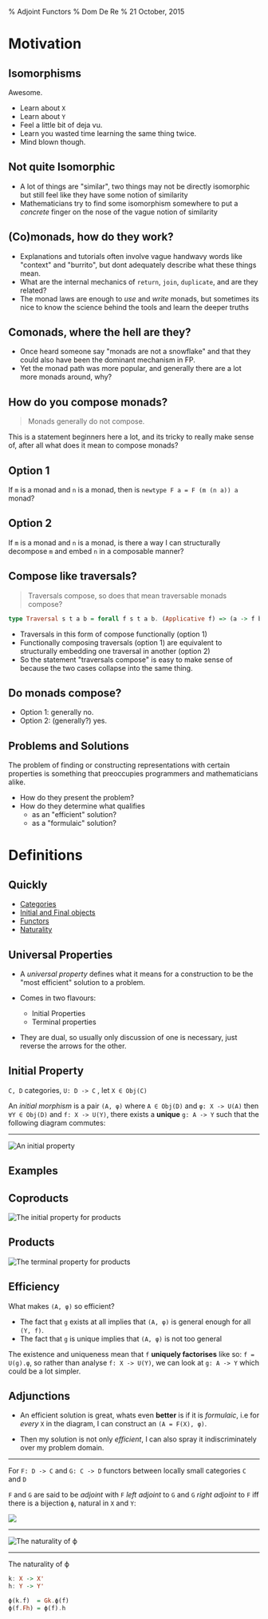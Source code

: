 % Adjoint Functors
% Dom De Re
% 21 October, 2015

Motivation
==========

Isomorphisms
------------

Awesome.

-   Learn about `X`
-   Learn about `Y`
-   Feel a little bit of deja vu.
-   Learn you wasted time learning the same thing twice.
-   Mind blown though.

Not quite Isomorphic
--------------------

-   A lot of things are "similar", two things may not be directly isomorphic but still feel like they have some notion of similarity
-   Mathematicians try to find some isomorphism somewhere to put a *concrete* finger on the nose of the vague notion of similarity

(Co)monads, how do they work?
-----------------------------

-   Explanations and tutorials often involve vague handwavy words like "context" and "burrito", but dont adequately describe what these things mean.
-   What are the internal mechanics of `return`, `join`, `duplicate`, and are they related?
-   The monad laws are enough to *use* and *write* monads, but sometimes its nice to know the science behind the tools and learn the deeper truths

Comonads, where the hell are they?
----------------------------------

-   Once heard someone say "monads are not a snowflake" and that they could also have been the dominant mechanism in FP.
-   Yet the monad path was more popular, and generally there are a lot more monads around, why?

How do you compose monads?
--------------------------

>   Monads generally do not compose.

This is a statement beginners here a lot, and its tricky to really make sense of, after all what does it mean to compose monads?

Option 1
--------

If `m` is a monad and `n` is a monad, then is `newtype F a = F (m (n a)) a` monad?

Option 2
--------

If `m` is a monad and `n` is a monad, is there a way I can structurally decompose `m` and embed `n` in a composable manner?

Compose like traversals?
------------------------

>   Traversals compose, so does that mean traversable monads compose?

``` Haskell
type Traversal s t a b = forall f s t a b. (Applicative f) => (a -> f b) -> s -> f t
```

-   Traversals in this form of compose functionally (option 1)
-   Functionally composing traversals (option 1) are equivalent to structurally embedding one traversal in another (option 2)
-   So the statement "traversals compose" is easy to make sense of because the two cases collapse into the same thing.

Do monads compose?
------------------

-   Option 1: generally no.
-   Option 2: (generally?) yes.

Problems and Solutions
----------------------

The problem of finding or constructing representations with certain properties is something that preoccupies programmers and mathematicians alike.

-   How do they present the problem?
-   How do they determine what qualifies
    -   as an "efficient" solution?
    -   as a "formulaic" solution?

Definitions
===========

Quickly
-------

-   [Categories](https://en.wikipedia.org/wiki/Category_(mathematics))
-   [Initial and Final objects](https://en.wikipedia.org/wiki/Initial_and_terminal_objects)
-   [Functors](https://en.wikipedia.org/wiki/Functor)
-   [Naturality](https://en.wikipedia.org/wiki/Natural_transformation)

Universal Properties
--------------------

-   A *universal property* defines what it means for a construction to be the "most efficient" solution to a problem.

-   Comes in two flavours:
    -   Initial Properties
    -   Terminal properties
-   They are dual, so usually only discussion of one is necessary,
just reverse the arrows for the other.

Initial Property
----------------

`C, D` categories, `U: D -> C` , let `X ∈ Obj(C)`

An *initial morphism* is a pair `(A, φ)` where `A ∈ Obj(D)` and `φ: X -> U(A)` then `∀Y ∈ Obj(D)` and `f: X -> U(Y)`, there exists a **unique** `g: A -> Y` such that the following diagram commutes:

------------

![An initial property](./assets/universal-prop.png)

Examples
--------

Coproducts
----------

![The initial property for products](./assets/coproduct-initial-property.png)

Products
--------

![The terminal property for products](./assets/product-terminal-property.png)

Efficiency
----------

What makes `(A, φ)` so efficient?

-   The fact that `g` exists at all implies that `(A, φ)` is general enough for all `(Y, f)`.
-   The fact that `g` is unique implies that `(A, φ)` is not too general

The existence and uniqueness mean that `f` **uniquely factorises** like so: `f = U(g).φ`, so rather than analyse `f: X -> U(Y)`, we can look at `g: A -> Y` which could be a lot simpler.

Adjunctions
-----------

-   An efficient solution is great, whats even **better** is if it is *formulaic*, i.e for *every* `X` in the diagram, I can construct an `(A = F(X), φ)`.

-   Then my solution is not only *efficient*, I can also spray it indiscriminately over my problem domain.

-----------

For `F: D -> C` and `G: C -> D` functors between locally small categories `C` and `D`

`F` and `G` are said to be *adjoint* with `F` *left adjoint* to `G` and `G` *right adjoint* to `F` iff there is a bijection `ϕ`, natural in `X` and `Y`:

![](./assets/adjunction-bijection.png)

-----------

![The naturality of ϕ](./assets/adjunction-naturality.png)

-----------

The naturality of ϕ

``` Haskell
k: X -> X'
h: Y -> Y'

ϕ(k.f)  = Gk.ϕ(f)
ϕ(f.Fh) = ϕ(f).h
```
